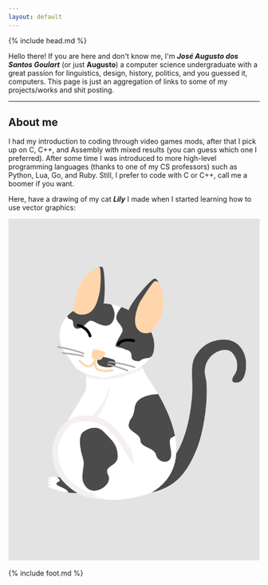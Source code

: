 ```yaml
---
layout: default
---
```


{% include head.md %}

Hello there! If you are here and don't know me, I'm **_José Augusto dos Santos Goulart_** (or just **Augusto**) a computer science undergraduate with a great passion for linguistics, design, history, politics, and you guessed it, computers. This page is just an aggregation of links to some of my projects/works and shit posting.

***

## About me

I had my introduction to coding through video games mods, after that I pick up on C, C++, and Assembly with mixed results (you can guess which one I preferred). After some time I was introduced to more high-level programming languages (thanks to one of my CS professors) such as Python, Lua, Go, and Ruby. Still, I prefer to code with C or C++, call me a boomer if you want.

Here, have a drawing of my cat **_Lily_** I made when I started learning how to use vector graphics:

<img class="cat" src="assets/img/lily.png" alt="My cat">

{% include foot.md %}
